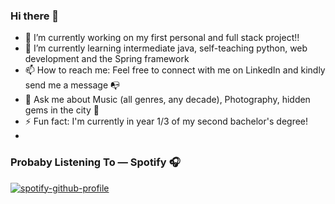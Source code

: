 ### Hi there 👋

- 🔭 I’m currently working on my first personal and full stack project!!
- 🌱 I’m currently learning intermediate java, self-teaching python, web development and the Spring framework
- 📫 How to reach me: Feel free to connect with me on LinkedIn and kindly send me a message 📭
- 💬 Ask me about Music (all genres, any decade), Photography, hidden gems in the city 👀 
- ⚡ Fun fact: I'm currently  in year 1/3 of my second bachelor's degree!
- 
### Probaby Listening To — Spotify 🎧
[![spotify-github-profile](https://spotify-github-profile.vercel.app/api/view?uid=31wgvbhv5ht546sf3fmch4lwq24m&cover_image=true&theme=default&show_offline=false&background_color=121212&interchange=false)](https://spotify-github-profile.vercel.app/api/view?uid=31wgvbhv5ht546sf3fmch4lwq24m&redirect=true)
